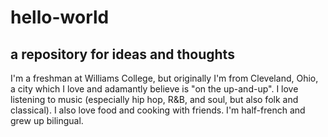 # hello-world
a repository for ideas and thoughts
---
I'm a freshman at Williams College, but originally I'm from Cleveland, Ohio, a city which I love and adamantly believe is "on the up-and-up". I love listening to music (especially hip hop, R&B, and soul, but also folk and classical). I also love food and cooking with friends. I'm half-french and grew up bilingual. 
